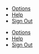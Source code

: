 <ul class="au-link-list">
  <li><a href="#">Options</a></li>
  <li><a href="#">Help</a></li>
  <li><a href="#">Sign Out</a></li>
</ul>
<div class="au-body au-body--dark">
  <ul class="au-link-list">
  	<li><a href="#">Options</a></li>
  	<li><a href="#">Help</a></li>
  	<li><a href="#">Sign Out</a></li>
  </ul>
</div>
